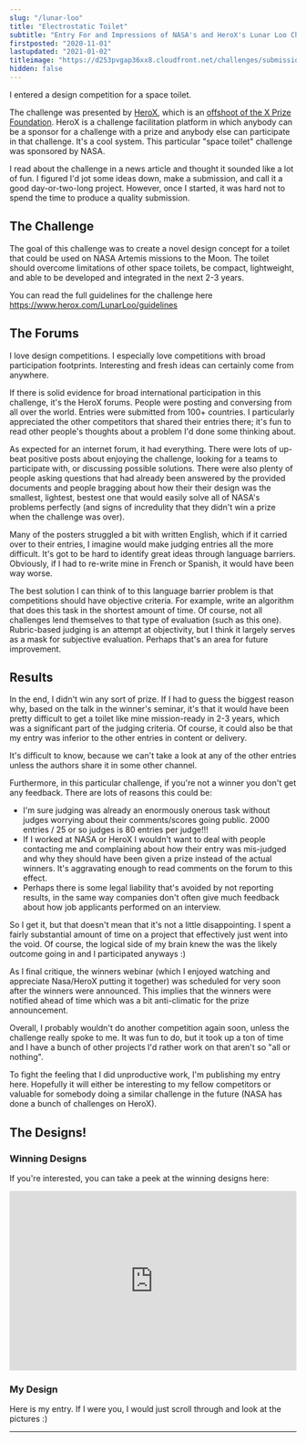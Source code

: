 ```yaml
---
slug: "/lunar-loo"
title: "Electrostatic Toilet"
subtitle: "Entry For and Impressions of NASA's and HeroX's Lunar Loo Challenge"
firstposted: "2020-11-01"
lastupdated: "2021-01-02"
titleimage: "https://d253pvgap36xx8.cloudfront.net/challenges/submissions/image/4662a140dffe11eaa39aaec671a4313d.jpg"
hidden: false
---
```


I entered a design competition for a space toilet.

The challenge was presented by [HeroX](https://www.herox.com/), which is an [offshoot of the X Prize Foundation](https://www.herox.com/our-story). HeroX is a challenge facilitation platform in which anybody can be a sponsor for a challenge with a prize and anybody else can participate in that challenge. It's a cool system. This particular "space toilet" challenge was sponsored by NASA.

I read about the challenge in a news article and thought it sounded like a lot of fun. I figured I'd jot some ideas down, make a submission, and call it a good day-or-two-long project. However, once I started, it was hard not to spend the time to produce a quality submission.

## The Challenge

The goal of this challenge was to create a novel design concept for a toilet that could be used on NASA Artemis missions to the Moon. The toilet should overcome limitations of other space toilets, be compact, lightweight, and able to be developed and integrated in the next 2-3 years.

You can read the full guidelines for the challenge here https://www.herox.com/LunarLoo/guidelines

## The Forums

I love design competitions. I especially love competitions with broad participation footprints. Interesting and fresh ideas can certainly come from anywhere.

If there is solid evidence for broad international participation in this challenge, it's the HeroX forums. People were posting and conversing from all over the world. Entries were submitted from 100+ countries. I particularly appreciated the other competitors that shared their entries there; it's fun to read other people's thoughts about a problem I'd done some thinking about.

As expected for an internet forum, it had everything. There were lots of up-beat positive posts about enjoying the challenge, looking for a teams to participate with, or discussing possible solutions. There were also plenty of people asking questions that had already been answered by the provided documents and people bragging about how their their design was the smallest, lightest, bestest one that would easily solve all of NASA's problems perfectly (and signs of incredulity that they didn't win a prize when the challenge was over).

Many of the posters struggled a bit with written English, which if it carried over to their entries, I imagine would make judging entries all the more difficult. It's got to be hard to identify great ideas through language barriers. Obviously, if I had to re-write mine in French or Spanish, it would have been way worse.

The best solution I can think of to this language barrier problem is that competitions should have objective criteria. For example, write an algorithm that does this task in the shortest amount of time. Of course, not all challenges lend themselves to that type of evaluation (such as this one). Rubric-based judging is an attempt at objectivity, but I think it largely serves as a mask for subjective evaluation. Perhaps that's an area for future improvement.

## Results

In the end, I didn't win any sort of prize. If I had to guess the biggest reason why, based on the talk in the winner's seminar, it's that it would have been pretty difficult to get a toilet like mine mission-ready in 2-3 years, which was a significant part of the judging criteria. Of course, it could also be that my entry was inferior to the other entries in content or delivery.

It's difficult to know, because we can't take a look at any of the other entries unless the authors share it in some other channel.

Furthermore, in this particular challenge, if you're not a winner you don't get any feedback. There are lots of reasons this could be:

- I'm sure judging was already an enormously onerous task without judges worrying about their comments/scores going public. 2000 entries / 25 or so judges is 80 entries per judge!!!
- If I worked at NASA or HeroX I wouldn't want to deal with people contacting me and complaining about how their entry was mis-judged and why they should have been given a prize instead of the actual winners. It's aggravating enough to read comments on the forum to this effect.
- Perhaps there is some legal liability that's avoided by not reporting results, in the same way companies don't often give much feedback about how job applicants performed on an interview.

So I get it, but that doesn't mean that it's not a little disappointing. I spent a fairly substantial amount of time on a project that effectively just went into the void. Of course, the logical side of my brain knew the was the likely outcome going in and I participated anyways :)

As I final critique, the winners webinar (which I enjoyed watching and appreciate Nasa/HeroX putting it together) was scheduled for very soon after the winners were announced. This implies that the winners were notified ahead of time which was a bit anti-climatic for the prize announcement.

Overall, I probably wouldn't do another competition again soon, unless the challenge really spoke to me. It was fun to do, but it took up a ton of time and I have a bunch of other projects I'd rather work on that aren't so "all or nothing".

To fight the feeling that I did unproductive work, I'm publishing my entry here. Hopefully it will either be interesting to my fellow competitors or valuable for somebody doing a similar challenge in the future (NASA has done a bunch of challenges on HeroX).

## The Designs!

### Winning Designs

If you're interested, you can take a peek at the winning designs here:

<iframe title="Video of the winner's webinar" width="100%" height="315" src="https://www.youtube.com/embed/d1tZMJgWX1M" frameborder="0" allow="accelerometer; autoplay; clipboard-write; encrypted-media; gyroscope; picture-in-picture" allowfullscreen></iframe>

### My Design

Here is my entry. If I were you, I would just scroll through and look at the pictures :)

<hr>

<lunar-loo-entry></lunar-loo-entry>

